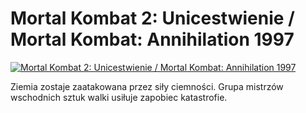 Mortal Kombat 2: Unicestwienie / Mortal Kombat: Annihilation 1997 
=============
[![Mortal Kombat 2: Unicestwienie / Mortal Kombat: Annihilation 1997 ](http://vidos.pl/images/player.gif)](http://vidos.pl/mortal-kombat-2-unicestwienie-mortal-kombat-annihilation-1997)

 Ziemia zostaje zaatakowana przez siły ciemności. Grupa mistrzów wschodnich sztuk walki usiłuje zapobiec katastrofie.
